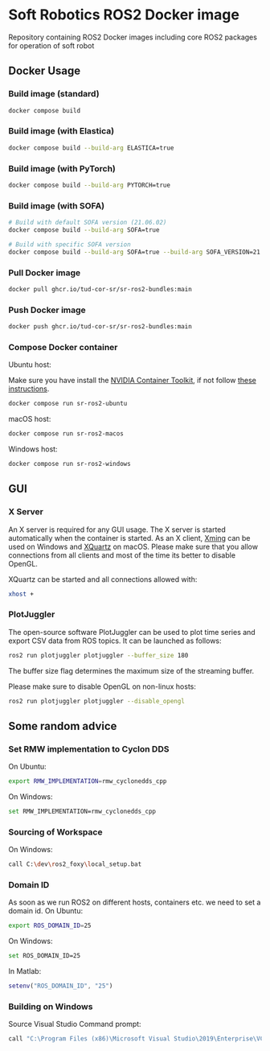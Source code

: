 # Soft Robotics ROS2 Docker image

Repository containing ROS2 Docker images including core ROS2 packages for operation of soft robot

## Docker Usage

### Build image (standard)

```bash
docker compose build
```

### Build image (with Elastica)

```bash
docker compose build --build-arg ELASTICA=true
```

### Build image (with PyTorch)

```bash
docker compose build --build-arg PYTORCH=true
```


### Build image (with SOFA)

```bash
# Build with default SOFA version (21.06.02)
docker compose build --build-arg SOFA=true
```

```bash
# Build with specific SOFA version
docker compose build --build-arg SOFA=true --build-arg SOFA_VERSION=21.12.00
```

### Pull Docker image

```bash
docker pull ghcr.io/tud-cor-sr/sr-ros2-bundles:main
```

### Push Docker image

```bash
docker push ghcr.io/tud-cor-sr/sr-ros2-bundles:main
```

### Compose Docker container

Ubuntu host:

Make sure you have install the [NVIDIA Container Toolkit](https://github.com/NVIDIA/nvidia-docker), if not follow [these instructions](https://docs.nvidia.com/datacenter/cloud-native/container-toolkit/install-guide.html#docker).

```bash
docker compose run sr-ros2-ubuntu
```

macOS host:

```bash
docker compose run sr-ros2-macos
```

Windows host:

```bash
docker compose run sr-ros2-windows
```

## GUI

### X Server

An X server is required for any GUI usage. The X server is started automatically when the container is started.
As an X client, [Xming](https://sourceforge.net/projects/xming/) can be used on Windows and [XQuartz](https://www.xquartz.org/) on macOS.
Please make sure that you allow connections from all clients and most of the time its better to disable OpenGL.

XQuartz can be started and all connections allowed with:
```bash
xhost +
```

### PlotJuggler

The open-source software PlotJuggler can be used to plot time series and export CSV data from ROS topics.
It can be launched as follows:
```bash
ros2 run plotjuggler plotjuggler --buffer_size 180
```
The buffer size flag determines the maximum size of the streaming buffer.

Please make sure to disable OpenGL on non-linux hosts:
```bash
ros2 run plotjuggler plotjuggler --disable_opengl
```

## Some random advice

### Set RMW implementation to Cyclon DDS

On Ubuntu:

```bash
export RMW_IMPLEMENTATION=rmw_cyclonedds_cpp
```

On Windows:

```bash
set RMW_IMPLEMENTATION=rmw_cyclonedds_cpp
```

### Sourcing of Workspace

On Windows:

```bash
call C:\dev\ros2_foxy\local_setup.bat
```

### Domain ID

As soon as we run ROS2 on different hosts, containers etc. we need to set a domain id.
On Ubuntu:

```bash
export ROS_DOMAIN_ID=25
```

On Windows:

```bash
set ROS_DOMAIN_ID=25
```

In Matlab:

```matlab
setenv("ROS_DOMAIN_ID", "25")
```

### Building on Windows

Source Visual Studio Command prompt:

```bash
call "C:\Program Files (x86)\Microsoft Visual Studio\2019\Enterprise\VC\Auxiliary\Build\vcvarsall.bat" x86_amd64
```
